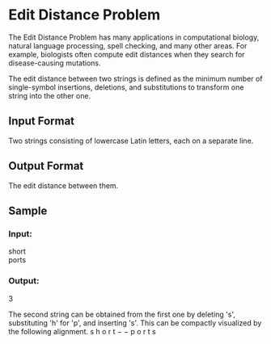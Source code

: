 # Edit Distance Problem

The Edit Distance Problem has many applications in computational biology, natural language processing, spell checking, and many other areas. For example, biologists often compute edit distances when they search for disease-causing mutations.

The edit distance between two strings is defined as the minimum number of single-symbol insertions, deletions, and substitutions to transform one string into the other one.

## Input Format
Two strings consisting of lowercase Latin letters, each on a separate line.

## Output Format
The edit distance between them.

## Sample
### Input:
short<br>
ports
### Output:
3

The second string can be obtained from the first one by deleting 's', substituting 'h' for 'p', and inserting 's'. This can be compactly visualized by the following alignment.
s h o r t −
− p o r t s
